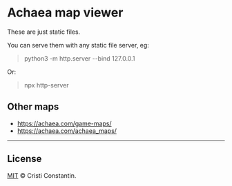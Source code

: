 # Achaea map viewer

These are just static files.

You can serve them with any static file server, eg:

> python3 -m http.server --bind 127.0.0.1

Or:

> npx http-server


## Other maps

* https://achaea.com/game-maps/
* https://achaea.com/achaea_maps/


-----

## License

[MIT](LICENSE) © Cristi Constantin.
